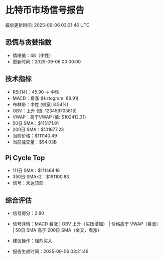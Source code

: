 # 比特币市场信号报告

最后更新时间: 2025-09-06 03:21:46 UTC

## 恐慌与贪婪指数
- 情绪值：48（中性）
- 更新时间：2025-09-06 00:00:00

## 技术指标
- RSI(14)：45.90 → 中性
- MACD：看涨 (Histogram: 89.91)
- 布林带：中性 (带宽: 8.54%)
- OBV：上升 (值: 123459705816)
- VWAP：高于VWAP (值: $102412.31)
- 50日 SMA：$115171.91
- 200日 SMA：$101677.23
- 当前价格：$111140.49
- 当前成交量：$54.03B

## Pi Cycle Top
- 111日 SMA：$111464.16
- 350日 SMA×2：$191100.83
- 信号：未达顶部

## 综合评估
- 信号得分：2.80
- 信号详情：MACD 看涨 | OBV 上升（买压增加） | 价格高于 VWAP（看涨） | 50日 SMA 高于 200日 SMA（金叉，看涨）
- 建议操作：强烈买入

- 报告生成时间：2025-09-06 03:21:46